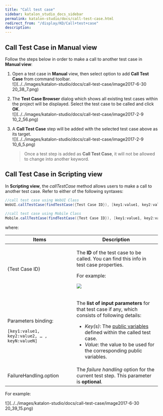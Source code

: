 ```yaml
---
title: "Call test case" 
sidebar: katalon_studio_docs_sidebar
permalink: katalon-studio/docs/call-test-case.html 
redirect_from: "/display/KD/Call+test+case" 
description: 
---
```

Call Test Case in Manual view
-----------------------------

Follow the steps below in order to make a call to another test case in **Manual view**:

1.  Open a test case in **Manual** view, then select option to add **Call Test Case** from command toolbar.  
    ![](../../images/katalon-studio/docs/call-test-case/image2017-6-30 20_38_7.png)  
      
    
2.  The **Test Case Browser** dialog which shows all existing test cases within the project will be displayed. Select the test case to be called and click **OK**.  
    ![](../../images/katalon-studio/docs/call-test-case/image2017-2-9 10_2_56.png)  
      
    
3.  A **Call Test Case** step will be added with the selected test case above as its target.   
    ![](../../images/katalon-studio/docs/call-test-case/image2017-2-9 10_6_5.png)
    
    > Once a test step is added as **Call Test Case**, it will not be allowed to change into another keyword.
    

Call Test Case in Scripting view
--------------------------------

In **Scripting view**, the _callTestCase_ method allows users to make a call to another test case. Refer to either of the following syntaxes:

```groovy
//call test case using WebUI Class
WebUI.callTestCase(findTestCase({Test Case ID}), [key1:value1, key2:value2, … , keyN:valueN], FailureHandling.option)
 
//call test case using Mobile Class
Mobile.callTestCase(findTestCase({Test Case ID}), [key1:value1, key2:value2, … , keyN:valueN], FailureHandling.option)
```

where:

<table><thead><tr><th>Items</th><th>Description</th></tr></thead><tbody><tr><td>{Test Case ID}</td><td><p>The&nbsp;<strong>ID</strong>&nbsp;of the test case to be called. You can find this info in test case properties.</p><p>For example:</p><p><img src="../../images/katalon-studio/docs/call-test-case/image2017-2-24 14_16_26.png"></p></td></tr><tr><td><p>Parameters binding:</p><pre><code class="language-groovy">[key1:value1, key2:value2, … , keyN:valueN]</code></pre></td><td><p>The&nbsp;<strong>list of input parameters</strong>&nbsp;for that test case if any, which consists of following details:</p><ul><li><em>Key(s)</em>: The <a href="/display/KD/Variable+Types#VariableTypes-Publicvariables" rel="nofollow">public variables</a> defined within the called test case.</li><li><em>Value</em>: the value to be used for the corresponding public variables.</li></ul></td></tr><tr><td>FailureHandling.option</td><td>The <em>failure handling</em> option for the current test step. This parameter is <strong>optional</strong>.</td></tr></tbody></table>

For example:

![](../../images/katalon-studio/docs/call-test-case/image2017-6-30 20_39_15.png)